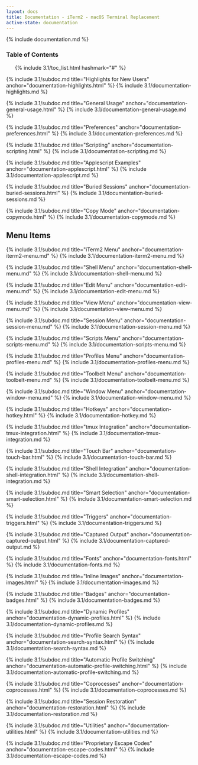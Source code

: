 ```yaml
---
layout: docs
title: Documentation - iTerm2 - macOS Terminal Replacement
active-state: documentation
---
```

{% include documentation.md %}

### Table of Contents
<UL>
{% include 3.1/toc_list.html hashmark="#" %}
</UL>

{% include 3.1/subdoc.md title="Highlights for New Users" anchor="documentation-highlights.html" %}
{% include 3.1/documentation-highlights.md %}

{% include 3.1/subdoc.md title="General Usage" anchor="documentation-general-usage.html" %}
{% include 3.1/documentation-general-usage.md %}

{% include 3.1/subdoc.md title="Preferences" anchor="documentation-preferences.html" %}
{% include 3.1/documentation-preferences.md %}

{% include 3.1/subdoc.md title="Scripting" anchor="documentation-scripting.html" %}
{% include 3.1/documentation-scripting.md %}

{% include 3.1/subdoc.md title="Applescript Examples" anchor="documentation-applescript.html" %}
{% include 3.1/documentation-applescript.md %}

{% include 3.1/subdoc.md title="Buried Sessions" anchor="documentation-buried-sessions.html" %}
{% include 3.1/documentation-buried-sessions.md %}

{% include 3.1/subdoc.md title="Copy Mode" anchor="documentation-copymode.html" %}
{% include 3.1/documentation-copymode.md %}

<a name="documentation-menu-items.html" />

## Menu Items

{% include 3.1/subdoc.md title="iTerm2 Menu" anchor="documentation-iterm2-menu.md" %}
{% include 3.1/documentation-iterm2-menu.md %}

{% include 3.1/subdoc.md title="Shell Menu" anchor="documentation-shell-menu.md" %}
{% include 3.1/documentation-shell-menu.md %}

{% include 3.1/subdoc.md title="Edit Menu" anchor="documentation-edit-menu.md" %}
{% include 3.1/documentation-edit-menu.md %}

{% include 3.1/subdoc.md title="View Menu" anchor="documentation-view-menu.md" %}
{% include 3.1/documentation-view-menu.md %}

{% include 3.1/subdoc.md title="Session Menu" anchor="documentation-session-menu.md" %}
{% include 3.1/documentation-session-menu.md %}

{% include 3.1/subdoc.md title="Scripts Menu" anchor="documentation-scripts-menu.md" %}
{% include 3.1/documentation-scripts-menu.md %}

{% include 3.1/subdoc.md title="Profiles Menu" anchor="documentation-profiles-menu.md" %}
{% include 3.1/documentation-profiles-menu.md %}

{% include 3.1/subdoc.md title="Toolbelt Menu" anchor="documentation-toolbelt-menu.md" %}
{% include 3.1/documentation-toolbelt-menu.md %}

{% include 3.1/subdoc.md title="Window Menu" anchor="documentation-window-menu.md" %}
{% include 3.1/documentation-window-menu.md %}

{% include 3.1/subdoc.md title="Hotkeys" anchor="documentation-hotkey.html" %}
{% include 3.1/documentation-hotkey.md %}

{% include 3.1/subdoc.md title="tmux Integration" anchor="documentation-tmux-integration.html" %}
{% include 3.1/documentation-tmux-integration.md %}

{% include 3.1/subdoc.md title="Touch Bar" anchor="documentation-touch-bar.html" %}
{% include 3.1/documentation-touch-bar.md %}

{% include 3.1/subdoc.md title="Shell Integration" anchor="documentation-shell-integration.html" %}
{% include 3.1/documentation-shell-integration.md %}

{% include 3.1/subdoc.md title="Smart Selection" anchor="documentation-smart-selection.html" %}
{% include 3.1/documentation-smart-selection.md %}

{% include 3.1/subdoc.md title="Triggers" anchor="documentation-triggers.html" %}
{% include 3.1/documentation-triggers.md %}

{% include 3.1/subdoc.md title="Captured Output" anchor="documentation-captured-output.html" %}
{% include 3.1/documentation-captured-output.md %}

{% include 3.1/subdoc.md title="Fonts" anchor="documentation-fonts.html" %}
{% include 3.1/documentation-fonts.md %}

{% include 3.1/subdoc.md title="Inline Images" anchor="documentation-images.html" %}
{% include 3.1/documentation-images.md %}

{% include 3.1/subdoc.md title="Badges" anchor="documentation-badges.html" %}
{% include 3.1/documentation-badges.md %}

{% include 3.1/subdoc.md title="Dynamic Profiles" anchor="documentation-dynamic-profiles.html" %}
{% include 3.1/documentation-dynamic-profiles.md %}

{% include 3.1/subdoc.md title="Profile Search Syntax" anchor="documentation-search-syntax.html" %}
{% include 3.1/documentation-search-syntax.md %}

{% include 3.1/subdoc.md title="Automatic Profile Switching" anchor="documentation-automatic-profile-switching.html" %}
{% include 3.1/documentation-automatic-profile-switching.md %}

{% include 3.1/subdoc.md title="Coprocesses" anchor="documentation-coprocesses.html" %}
{% include 3.1/documentation-coprocesses.md %}

{% include 3.1/subdoc.md title="Session Restoration" anchor="documentation-restoration.html" %}
{% include 3.1/documentation-restoration.md %}

{% include 3.1/subdoc.md title="Utilities" anchor="documentation-utilities.html" %}
{% include 3.1/documentation-utilities.md %}

{% include 3.1/subdoc.md title="Proprietary Escape Codes" anchor="documentation-escape-codes.html" %}
{% include 3.1/documentation-escape-codes.md %}
